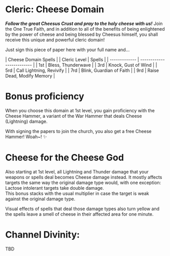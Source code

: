 # Cleric: Cheese Domain
***Follow the great Cheesus Crust and pray to the holy cheese with us!***
Join the One True Faith, and in addition to all of the benefits of being
enlightened by the power of cheese and being blessed by Cheesus himself,
you shall receive this unique and powerful cleric domain!

Just sign this piece of paper here with your full name and...

| Cheese Domain Spells                      |
| Cleric Level  | Spells                    |
| ------------- | ------------------------- |
| 1st           | Bless, Thunderwave        |
| 3rd           | Knock, Gust of Wind       |
| 5rd           | Call Lightning, Revivify  |
| 7rd           | Blink, Guardian of Faith  |
| 9rd           | Raise Dead, Modify Memory |

# Bonus proficiency
When you choose this domain at 1st level, you gain proficiency with the Cheese
Hammer, a variant of the War Hammer that deals Cheese (Lightning) damage.

With signing the papers to join the church, you also get a free Cheese Hammer!
Woah~! ✨

# Cheese for the Cheese God
Also starting at 1st level, all Lightning and Thunder damage that your weapons
or spells deal becomes Cheese damage instead. It mostly affects targets the
same way the original damage type would, with one exception: Lactose intolerant
targets take double damage.  
This bonus stacks with the usual multiplier in case the target is weak against the
original damage type.

Visual effects of spells that deal those damage types also turn yellow and the
spells leave a smell of cheese in their affected area for one minute.

# Channel Divinity: 

TBD
